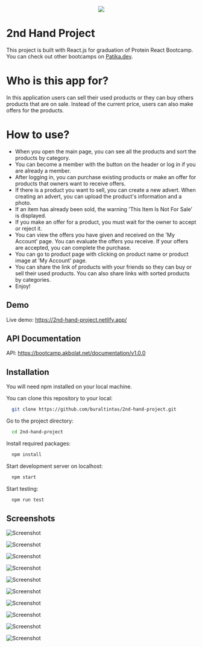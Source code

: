 <p align="center">
  <img 
    src="https://i.ibb.co/T1yrJpt/logo.png"
  >
</p>

# 2nd Hand Project

This project is built with React.js for graduation of Protein React Bootcamp. You can check out other bootcamps on [Patika.dev](https://www.patika.dev/tr/bootcamp).

# Who is this app for?

In this application users can sell their used products or they can buy others products that are on sale. Instead of the current price, users can also make offers for the products.

# How to use?

- When you open the main page, you can see all the products and sort the products by category.
- You can become a member with the button on the header or log in if you are already a member.
- After logging in, you can purchase existing products or make an offer for products that owners want to receive offers.
- If there is a product you want to sell, you can create a new advert. When creating an advert, you can upload the product's information and a photo.
- If an item has already been sold, the warning 'This Item Is Not For Sale' is displayed.
- If you make an offer for a product, you must wait for the owner to accept or reject it.
- You can view the offers you have given and received on the 'My Account' page. You can evaluate the offers you receive. If your offers are accepted, you can complete the purchase.
- You can go to product page with clicking on product name or product image at 'My Account' page.
- You can share the link of products with your friends so they can buy or sell their used products. You can also share links with sorted products by categories.
- Enjoy!

## Demo

Live demo: https://2nd-hand-project.netlify.app/

## API Documentation

API: https://bootcamp.akbolat.net/documentation/v1.0.0

## Installation

You will need npm installed on your local machine.

You can clone this repository to your local:

```bash
  git clone https://github.com/buraltintas/2nd-hand-project.git
```

Go to the project directory:

```bash
  cd 2nd-hand-project
```

Install required packages:

```bash
  npm install
```

Start development server on localhost:

```bash
  npm start
```

Start testing:

```bash
  npm run test
```

## Screenshots

![Screenshot](https://i.ibb.co/r0qXC6f/1.png)

![Screenshot](https://i.ibb.co/BrsGD8D/Screen-Shot-2022-04-29-at-14-09-39.png)

![Screenshot](https://i.ibb.co/n0DCrWh/3.png)

![Screenshot](https://i.ibb.co/Nm8kDHJ/Screen-Shot-2022-04-29-at-14-10-26.png)

![Screenshot](https://i.ibb.co/kJLRywR/5.png)

![Screenshot](https://i.ibb.co/G7jtxPw/Screen-Shot-2022-04-29-at-14-10-46.png)

![Screenshot](https://i.ibb.co/grtJWCk/Screen-Shot-2022-04-29-at-14-11-24.png)

![Screenshot](https://i.ibb.co/h9BPyBj/Screen-Shot-2022-04-29-at-14-13-20.png)

![Screenshot](https://i.ibb.co/jwmgjc3/9.png)

![Screenshot](https://i.ibb.co/Wc3n1Ph/10.png)
